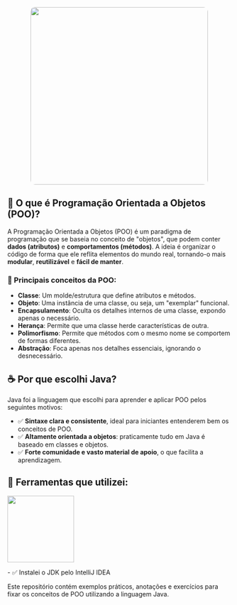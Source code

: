 <p align="center"><img src="https://www.vsit.in/vsit-admin/course_pic/java.png" width="400" style="border-radius: 10px;"></p>

## 🧠 O que é Programação Orientada a Objetos (POO)?

A Programação Orientada a Objetos (POO) é um paradigma de programação que se baseia no conceito de "objetos", que podem conter **dados (atributos)** e **comportamentos (métodos)**. A ideia é organizar o código de forma que ele reflita elementos do mundo real, tornando-o mais **modular**, **reutilizável** e **fácil de manter**.

### 🧩 Principais conceitos da POO:
- **Classe**: Um molde/estrutura que define atributos e métodos.
- **Objeto**: Uma instância de uma classe, ou seja, um "exemplar" funcional.
- **Encapsulamento**: Oculta os detalhes internos de uma classe, expondo apenas o necessário.
- **Herança**: Permite que uma classe herde características de outra.
- **Polimorfismo**: Permite que métodos com o mesmo nome se comportem de formas diferentes.
- **Abstração**: Foca apenas nos detalhes essenciais, ignorando o desnecessário.

## ☕ Por que escolhi Java?

Java foi a linguagem que escolhi para aprender e aplicar POO pelos seguintes motivos:

- ✅ **Sintaxe clara e consistente**, ideal para iniciantes entenderem bem os conceitos de POO.
- ✅ **Altamente orientada a objetos**: praticamente tudo em Java é baseado em classes e objetos.
- ✅ **Forte comunidade e vasto material de apoio**, o que facilita a aprendizagem.

## 🔧 Ferramentas que utilizei:
   <p><a href="https://www.jetbrains.com/idea/download/?section=windows"><img src="https://blogs.powercode.id/wp-content/uploads/2023/02/intellij-IDEA.png" width="150"/></a></p>
- ✅ Instalei o JDK pelo IntelliJ IDEA



Este repositório contém exemplos práticos, anotações e exercícios para fixar os conceitos de POO utilizando a linguagem Java.
